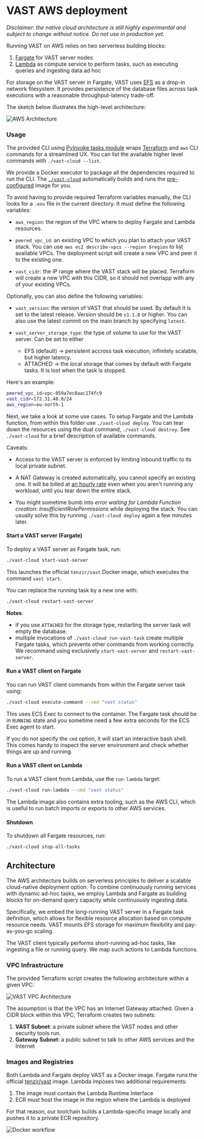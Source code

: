 # VAST AWS deployment

*Disclaimer: the native cloud architecture is still highly experimental and
subject to change without notice. Do not use in production yet.*

Running VAST on AWS relies on two serverless building blocks:

1. [Fargate](https://aws.amazon.com/fargate/) for VAST server nodes
2. [Lambda](https://aws.amazon.com/lambda/) as compute service to perform tasks,
   such as executing queries and ingesting data ad hoc

For storage on the VAST server in Fargate, VAST uses
[EFS](https://aws.amazon.com/efs/) as a drop-in network filesystem. It provides
persistence of the database files across task executions with a reasonable
throughput-latency trade-off.

The sketch below illustrates the high-level architecture:

![AWS
Architecture](https://user-images.githubusercontent.com/53797/157068659-41d7c9fe-8403-40d0-9cdd-dae66f0bf62e.png)

### Usage

The provided CLI using [PyInvoke tasks module](tasks) wraps
[Terraform](https://www.terraform.io/) and `aws` CLI commands for a streamlined
UX. You can list the available higher level commands with `./vast-cloud --list`.

We provide a Docker executor to package all the dependencies required to run the
CLI. The [`./vast-cloud`](vast-cloud) automatically builds and runs the
[pre-configured](docker/cli.Dockerfile) image for you.

To avoid having to provide required Terraform variables manually, the CLI looks
for a `.env` file in the current directory. It must define the following
variables:

- `aws_region`: the region of the VPC where to deploy Fargate and Lambda
  resources.

- `peered_vpc_id`: an existing VPC to which you plan to attach your VAST stack.
  You can use `aws ec2 describe-vpcs --region $region` to list available VPCs.
  The deployment script will create a new VPC and peer it to the existing one.

- `vast_cidr`: the IP range where the VAST stack will be placed. Terraform will
  create a new VPC with this CIDR, so it should not overlapp with any of your
  existing VPCs.

Optionally, you can also define the following variables:

- `vast_version`: the version of VAST that should be used. By default it is set
  to the latest release. Version should be `v1.1.0` or higher. You can also use
  the latest commit on the main branch by specifying `latest`.

- `vast_server_storage_type`: the type of volume to use for the VAST server. Can
  be set to either
  - EFS (default) -> persistent accross task execution, infinitely scalable, but
    higher latency.
  - ATTACHED -> the local storage that comes by default with Fargate tasks. It
    is lost when the task is stopped.

Here's an example:

```bash
peered_vpc_id=vpc-059a7ec8aac174fc9
vast_cidr=172.31.48.0/24
aws_region=eu-north-1
```

Next, we take a look at some use cases. To setup Fargate and the Lambda
function, from within this folder use `./vast-cloud deploy`. You can tear down
the resources using the dual command, `./vast-cloud destroy`. See `./vast-cloud`
for a brief description of available commands.

Caveats:

- Access to the VAST server is enforced by limiting inbound traffic to its local
  private subnet.

- A NAT Gateway is created automatically, you cannot specify an existing one. It
  will be billed at [an hourly rate](https://aws.amazon.com/vpc/pricing/) even
  when you aren't running any workload, until you tear down the entire stack.

- You might sometime bumb into _error waiting for Lambda Function creation:
  InsufficientRolePermissions_ while deploying the stack. You can usually solve this by running `./vast-cloud deploy` again a few minutes later.


#### Start a VAST server (Fargate)

To deploy a VAST server as Fargate task, run:

```bash
./vast-cloud start-vast-server
```

This launches the official `tenzir/vast` Docker image, which executes the
command `vast start`.

You can replace the running task by a new one with:
```bash
./vast-cloud restart-vast-server
```

**Notes**: 
- if you use `ATTACHED` for the storage type, restarting the server task will
  empty the database.
- multiple invocations of `./vast-cloud run-vast-task` create multiple Fargate
  tasks, which prevents other commands from working correctly. We recommand
  using exclusively `start-vast-server` and `restart-vast-server`.

#### Run a VAST client on Fargate

You can run VAST client commands from within the Fargate server task using:

```bash
./vast-cloud execute-command --cmd "vast status"
```

This uses ECS Exec to connect to the container. The Fargate task should be in
`RUNNING` state and you sometime need a few extra seconds for the ECS Exec agent
to start.

If you do not specify the `cmd` option, it will start an interactive bash shell.
This comes handy to inspect the server environment and check whether things are
up and running.

#### Run a VAST client on Lambda

To run a VAST client from Lambda, use the `run-lambda` target:

```bash
./vast-cloud run-lambda --cmd "vast status"
```

The Lambda image also contains extra tooling, such as the AWS CLI, which is
useful to run batch imports or exports to other AWS services.


#### Shutdown

To shutdown all Fargate resources, run:

```bash
./vast-cloud stop-all-tasks
```

## Architecture

The AWS architecture builds on serverless principles to deliver a scalable
cloud-native deployment option. To combine continuously running services with
dynamic ad-hoc tasks, we employ Lambda and Fargate as building blocks for
on-demand query capacity while continuously ingesting data.

Specifically, we embed the long-running VAST server in a Fargate task
definition, which allows for flexible resource allocation based on compute
resource needs. VAST mounts EFS storage for maximum flexibility and
pay-as-you-go scaling.

The VAST client typically performs short-running ad-hoc tasks, like ingesting a
file or running query. We map such actions to Lambda functions.

### VPC Infrastructure

The provided Terraform script creates the following architecture within a given
VPC:

![VAST VPC
Architecture](https://user-images.githubusercontent.com/53797/157026500-8845d8bc-59cf-4de2-881e-e82fbd84da26.png)

The assumption is that the VPC has an Internet Gateway attached. Given a CIDR
block within this VPC, Terraform creates two subnets:

1. **VAST Subnet**: a private subnet where the VAST nodes and other security
   tools run.
2. **Gateway Subnet**: a public subnet to talk to other AWS services and the
   Internet

### Images and Registries

Both Lambda and Fargate deploy VAST as a Docker image. Fargate runs the official
[tenzir/vast](https://hub.docker.com/r/tenzir/vast) image. Lambda imposes two
additional requirements:

1. The image must contain the Lambda Runtime Interface
2. ECR must host the image in the region where the Lambda is deployed

For that reason, our toolchain builds a Lambda-specific image locally and pushes
it to a private ECR repository.

![Docker
workflow](https://user-images.githubusercontent.com/53797/157065561-82cf8bc6-b314-4439-b66f-c8e3a93e431b.png)
